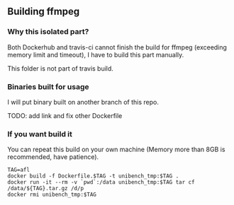 ## Building ffmpeg

### Why this isolated part?

Both Dockerhub and travis-ci cannot finish the build for ffmpeg (exceeding memory limit and timeout), I have to build this part manually.

This folder is not part of travis build.

### Binaries built for usage

I will put binary built on another branch of this repo.

TODO: add link and fix other Dockerfile

### If you want build it

You can repeat this build on your own machine (Memory more than 8GB is recommended, have patience).

```
TAG=afl
docker build -f Dockerfile.$TAG -t unibench_tmp:$TAG .
docker run -it --rm -v `pwd`:/data unibench_tmp:$TAG tar cf /data/${TAG}.tar.gz /d/p
docker rmi unibench_tmp:$TAG
```

